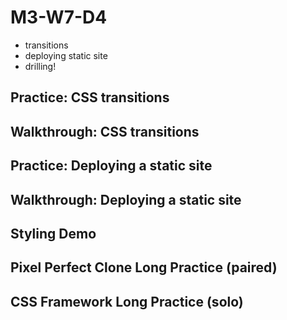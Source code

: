 # M3-W7-D4

- transitions
- deploying static site
- drilling!

## Practice: CSS transitions

## Walkthrough: CSS transitions

## Practice: Deploying a static site

## Walkthrough: Deploying a static site

## Styling Demo

## Pixel Perfect Clone Long Practice (paired)

## CSS Framework Long Practice (solo)
